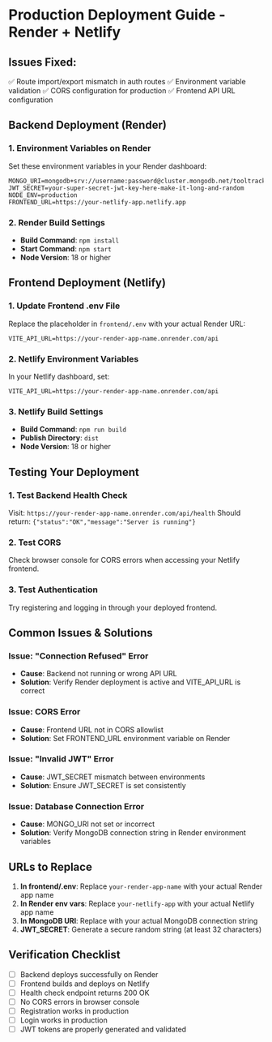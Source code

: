 # Production Deployment Guide - Render + Netlify

## Issues Fixed:
✅ Route import/export mismatch in auth routes
✅ Environment variable validation
✅ CORS configuration for production
✅ Frontend API URL configuration

## Backend Deployment (Render)

### 1. Environment Variables on Render
Set these environment variables in your Render dashboard:

```
MONGO_URI=mongodb+srv://username:password@cluster.mongodb.net/tooltrack
JWT_SECRET=your-super-secret-jwt-key-here-make-it-long-and-random
NODE_ENV=production
FRONTEND_URL=https://your-netlify-app.netlify.app
```

### 2. Render Build Settings
- **Build Command**: `npm install`
- **Start Command**: `npm start`
- **Node Version**: 18 or higher

## Frontend Deployment (Netlify)

### 1. Update Frontend .env File
Replace the placeholder in `frontend/.env` with your actual Render URL:

```
VITE_API_URL=https://your-render-app-name.onrender.com/api
```

### 2. Netlify Environment Variables
In your Netlify dashboard, set:

```
VITE_API_URL=https://your-render-app-name.onrender.com/api
```

### 3. Netlify Build Settings
- **Build Command**: `npm run build`
- **Publish Directory**: `dist`
- **Node Version**: 18 or higher

## Testing Your Deployment

### 1. Test Backend Health Check
Visit: `https://your-render-app-name.onrender.com/api/health`
Should return: `{"status":"OK","message":"Server is running"}`

### 2. Test CORS
Check browser console for CORS errors when accessing your Netlify frontend.

### 3. Test Authentication
Try registering and logging in through your deployed frontend.

## Common Issues & Solutions

### Issue: "Connection Refused" Error
- **Cause**: Backend not running or wrong API URL
- **Solution**: Verify Render deployment is active and VITE_API_URL is correct

### Issue: CORS Error
- **Cause**: Frontend URL not in CORS allowlist
- **Solution**: Set FRONTEND_URL environment variable on Render

### Issue: "Invalid JWT" Error
- **Cause**: JWT_SECRET mismatch between environments
- **Solution**: Ensure JWT_SECRET is set consistently

### Issue: Database Connection Error
- **Cause**: MONGO_URI not set or incorrect
- **Solution**: Verify MongoDB connection string in Render environment variables

## URLs to Replace

1. **In frontend/.env**: Replace `your-render-app-name` with your actual Render app name
2. **In Render env vars**: Replace `your-netlify-app` with your actual Netlify app name
3. **In MongoDB URI**: Replace with your actual MongoDB connection string
4. **JWT_SECRET**: Generate a secure random string (at least 32 characters)

## Verification Checklist

- [ ] Backend deploys successfully on Render
- [ ] Frontend builds and deploys on Netlify
- [ ] Health check endpoint returns 200 OK
- [ ] No CORS errors in browser console
- [ ] Registration works in production
- [ ] Login works in production
- [ ] JWT tokens are properly generated and validated
